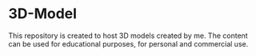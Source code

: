 # 3D-Model
This repository is created to host 3D models created by me. The content can be used for educational purposes, for personal and commercial use.
